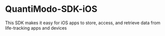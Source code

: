 # QuantiModo-SDK-iOS
This SDK makes it easy for iOS apps to store, access, and retrieve data from life-tracking apps and devices
